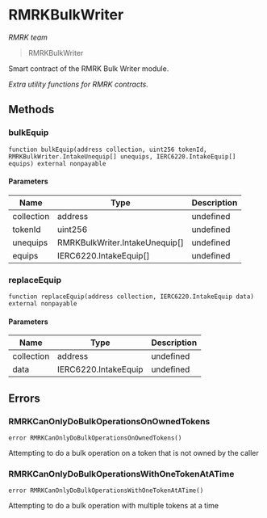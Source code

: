 # RMRKBulkWriter

_RMRK team_

> RMRKBulkWriter

Smart contract of the RMRK Bulk Writer module.

_Extra utility functions for RMRK contracts._

## Methods

### bulkEquip

```solidity
function bulkEquip(address collection, uint256 tokenId, RMRKBulkWriter.IntakeUnequip[] unequips, IERC6220.IntakeEquip[] equips) external nonpayable
```

#### Parameters

| Name       | Type                            | Description |
| ---------- | ------------------------------- | ----------- |
| collection | address                         | undefined   |
| tokenId    | uint256                         | undefined   |
| unequips   | RMRKBulkWriter.IntakeUnequip\[] | undefined   |
| equips     | IERC6220.IntakeEquip\[]         | undefined   |

### replaceEquip

```solidity
function replaceEquip(address collection, IERC6220.IntakeEquip data) external nonpayable
```

#### Parameters

| Name       | Type                 | Description |
| ---------- | -------------------- | ----------- |
| collection | address              | undefined   |
| data       | IERC6220.IntakeEquip | undefined   |

## Errors

### RMRKCanOnlyDoBulkOperationsOnOwnedTokens

```solidity
error RMRKCanOnlyDoBulkOperationsOnOwnedTokens()
```

Attempting to do a bulk operation on a token that is not owned by the caller

### RMRKCanOnlyDoBulkOperationsWithOneTokenAtATime

```solidity
error RMRKCanOnlyDoBulkOperationsWithOneTokenAtATime()
```

Attempting to do a bulk operation with multiple tokens at a time
